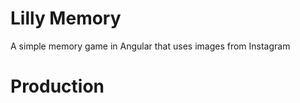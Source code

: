 Lilly Memory
============

A simple memory game in Angular that uses images from Instagram

Production
====
